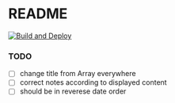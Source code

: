 # README

[![Build and Deploy](https://github.com/grizzi/grizzi.github.io/actions/workflows/deploy.yml/badge.svg)](https://github.com/grizzi/grizzi.github.io/actions/workflows/deploy.yml)

### TODO

- [ ] change title from Array everywhere
- [ ] correct notes according to displayed content
- [ ] should be in reverese date order

